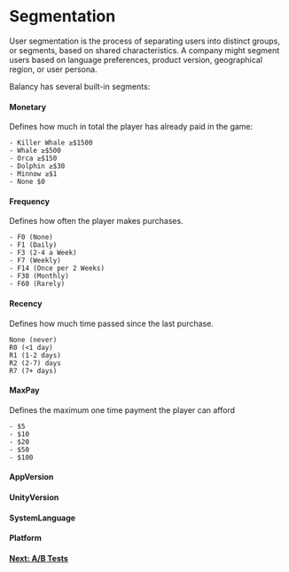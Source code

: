 # Segmentation

User segmentation is the process of separating users into distinct groups, or segments, based on shared characteristics. A company might segment users based on language preferences, product version, geographical region, or user persona.

Balancy has several built-in segments:

####  **Monetary**

Defines how much in total the player has already paid in the game:

    - Killer Whale ≥$1500
    - Whale ≥$500
    - Orca ≥$150
    - Dolphin ≥$30
    - Minnow ≥$1
    - None $0

####  **Frequency**

Defines how often the player makes purchases.

    - F0 (None)
    - F1 (Daily)
    - F3 (2-4 a Week)
    - F7 (Weekly)
    - F14 (Once per 2 Weeks)
    - F30 (Monthly)
    - F60 (Rarely)

####  **Recency** 
 
Defines how much time passed since the last purchase.

    None (never)
    R0 (<1 day)
    R1 (1-2 days)
    R2 (2-7) days
    R7 (7+ days)

####  **MaxPay**

Defines the maximum one time payment the player can afford

    - $5
    - $10
    - $20
    - $50
    - $100

####  **AppVersion**
####  **UnityVersion**
####  **SystemLanguage**
####  **Platform** 

#### [Next: A/B Tests](/smart_offers/visual_scripting/ab_tests)
